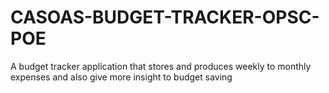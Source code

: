 # CASOAS-BUDGET-TRACKER-OPSC-POE
A budget tracker application that stores and produces weekly to monthly expenses and also give more insight to budget saving
